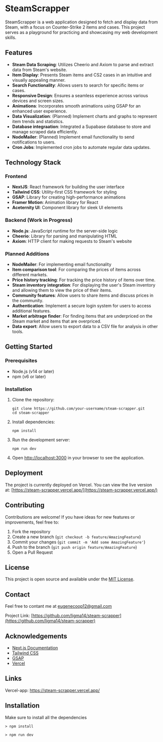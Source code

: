 # SteamScrapper

SteamScrapper is a web application designed to fetch and display data from Steam, with a focus on Counter-Strike 2 items and cases. This project serves as a playground for practicing and showcasing my web development skills.

## Features

- **Steam Data Scraping**: Utilizes Cheerio and Axiom to parse and extract data from Steam's website.
- **Item Display**: Presents Steam items and CS2 cases in an intuitive and visually appealing manner.
- **Search Functionality**: Allows users to search for specific items or cases.
- **Responsive Design**: Ensures a seamless experience across various devices and screen sizes.
- **Animations**: Incorporates smooth animations using GSAP for an enhanced user experience.
- **Data Visualization**: (Planned) Implement charts and graphs to represent item trends and statistics.
- **Database integraation**: Integrated a Supabase database to store and manage scraped data efficiently.
- **NodeMailer**: (Planned) Implement email functionality to send notifications to users.
- **Cron Jobs**: Implemented cron jobs to automate regular data updates. 

## Technology Stack

### Frontend
- **NextJS**: React framework for building the user interface
- **Tailwind CSS**: Utility-first CSS framework for styling
- **GSAP**: Library for creating high-performance animations
- **Framer Motion**: Animation library for React
- **Aceternity UI**: Component library for sleek UI elements

### Backend (Work in Progress)
- **Node.js**: JavaScript runtime for the server-side logic
- **Cheerio**: Library for parsing and manipulating HTML
- **Axiom**: HTTP client for making requests to Steam's website

### Planned Additions
- **NodeMailer**: For implementing email functionality
- **Item comparison tool**: For comparing the prices of items across different markets.
- **Price history tracking**: For tracking the price history of items over time.
- **Steam inventory integration**: For displaying the user's Steam inventory and allowing them to view the price of their items.
- **Community features**: Allow users to share items and discuss prices in the community.
- **Authentication**: Implement a secure login system for users to access additional features.
- **Market arbitrage finder**: For finding items that are underpriced on the Steam market and items that are overpriced.
- **Data export**: Allow users to export data to a CSV file for analysis in other tools.


## Getting Started

### Prerequisites
- Node.js (v14 or later)
- npm (v6 or later)

### Installation

1. Clone the repository:
   ```
   git clone https://github.com/your-username/steam-scrapper.git
   cd steam-scrapper
   ```

2. Install dependencies:
   ```
   npm install
   ```

3. Run the development server:
   ```
   npm run dev
   ```

4. Open [http://localhost:3000](http://localhost:3000) in your browser to see the application.

## Deployment

The project is currently deployed on Vercel. You can view the live version at:
[https://steam-scrapper.vercel.app/](https://steam-scrapper.vercel.app/)

## Contributing

Contributions are welcome! If you have ideas for new features or improvements, feel free to:

1. Fork the repository
2. Create a new branch (`git checkout -b feature/AmazingFeature`)
3. Commit your changes (`git commit -m 'Add some AmazingFeature'`)
4. Push to the branch (`git push origin feature/AmazingFeature`)
5. Open a Pull Request

## License

This project is open source and available under the [MIT License](LICENSE).

## Contact

Feel free to contant me at eugenecoop12@gmail.com

Project Link: [https://github.com/ligma14/steam-scrapper](https://github.com/ligma14/steam-scrapper)

## Acknowledgements

- [Next.js Documentation](https://nextjs.org/docs)
- [Tailwind CSS](https://tailwindcss.com/)
- [GSAP](https://greensock.com/gsap/)
- [Vercel](https://vercel.com/)

## Links

Vercel-app:
https://steam-scrapper.vercel.app/


## Installation

Make sure to install all the dependencies

`> npm install`

`> npm run dev`